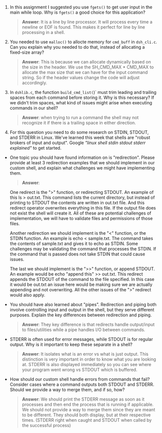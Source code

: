 1. In this assignment I suggested you use `fgets()` to get user input in the main while loop. Why is `fgets()` a good choice for this application?

    > **Answer**:  It is a line by line processor. It will process every time a newline or EOF is found. This makes it perfect for line by line processing in a shell. 

2. You needed to use `malloc()` to allocte memory for `cmd_buff` in `dsh_cli.c`. Can you explain why you needed to do that, instead of allocating a fixed-size array?

    > **Answer**:  This is because we can allocate dynamically based on the size in the header. We use the SH_CMD_MAX * CMD_MAX to allocate the max size that we can have for the input command string. So if the header values change the code will adjust accordingly. 


3. In `dshlib.c`, the function `build_cmd_list(`)` must trim leading and trailing spaces from each command before storing it. Why is this necessary? If we didn't trim spaces, what kind of issues might arise when executing commands in our shell?

    > **Answer**: when trying to run a command the shell may not recognize it if there is a trailing space in either direction. 

4. For this question you need to do some research on STDIN, STDOUT, and STDERR in Linux. We've learned this week that shells are "robust brokers of input and output". Google _"linux shell stdin stdout stderr explained"_ to get started.

- One topic you should have found information on is "redirection". Please provide at least 3 redirection examples that we should implement in our custom shell, and explain what challenges we might have implementing them.

    > **Answer**:  

    One redirect is the ">" function, or redirecting STDOUT. An example of this ls > out.txt. This command lists the current directory, but instead of printing to STDOUT the contents are written in out.txt file. And this redirect operator overwrites everything in this file. If the output file does not exist the shell will create it. All of these are potential challenges of implementation, we will have to validate files and permissions of those files.

    Another redirection we should implement is the "<" function, or the STDIN function. An example is echo < sample.txt. The command takes the contents of sample.txt and gives it to echo as STDIN. Some challenges may be validating the command that processes the STDIN. If the command that is passed does not take STDIN that could cause issues. 

    The last we should implement is the ">>" function, or append STDOUT. An example would be echo "append this" >> out.txt. This redirect appends the STDOUT of the command to the file specified. In this case it would be out.txt an issue here would be making sure we are actually appending and not overwriting. All the other issues of the ">" redirect would also apply.

- You should have also learned about "pipes". Redirection and piping both involve controlling input and output in the shell, but they serve different purposes. Explain the key differences between redirection and piping.

    > **Answer**:  They key difference is that redirects handle output/input to files/utilities while a pipe handles I/O between commands. 

- STDERR is often used for error messages, while STDOUT is for regular output. Why is it important to keep these separate in a shell?

    > **Answer**:  It isolates what is an error vs what is just output. This distinction is very important in order to know what you are looking at. STDERR is also displayed immediately so you can see where your program went wrong vs STDOUT which is buffered.

- How should our custom shell handle errors from commands that fail? Consider cases where a command outputs both STDOUT and STDERR. Should we provide a way to merge them, and if so, how?

    > **Answer**:  We should print the STDERR message as soon as it processes and then end the process that is running if applicable. We should not provide a way to merge them since they are meant to be different. They should both display, but at their respective times. (STDERR right when caught and STDOUT when called by the successful process)